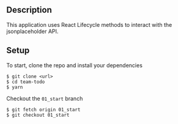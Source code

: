 ## Description

This application uses React Lifecycle methods to interact with the jsonplaceholder API.

## Setup

To start, clone the repo and install your dependencies

```shell
$ git clone <url>
$ cd team-todo
$ yarn
```

Checkout the `01_start` branch

```shell
$ git fetch origin 01_start
$ git checkout 01_start
```
